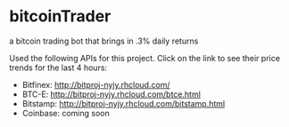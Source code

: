 # bitcoinTrader
a bitcoin trading bot that brings in .3% daily returns

Used the following APIs for this project. Click on the link to see their price trends for the last 4 hours:
* Bitfinex: http://bitproj-nyjy.rhcloud.com/
* BTC-E: http://bitproj-nyjy.rhcloud.com/btce.html 
* Bitstamp: http://bitproj-nyjy.rhcloud.com/bitstamp.html
* Coinbase: coming soon
